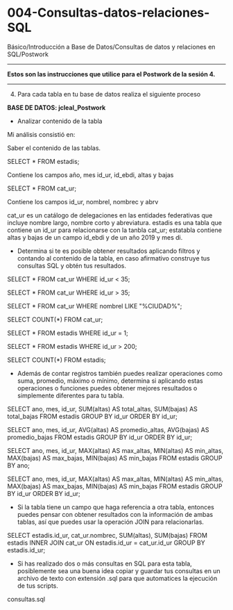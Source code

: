# 004-Consultas-datos-relaciones-SQL
Básico/Introducción a Base de Datos/Consultas de datos y relaciones en SQL/Postwork

<hr>
<b>Estos son las instrucciones que utilice para el Postwork de la sesión 4.</b>
<hr>


4. Para cada tabla en tu base de datos realiza el siguiente proceso

<b>BASE DE DATOS: jcleal_Postwork</b>

- Analizar contenido de la tabla

Mi análisis consistió en:

Saber el contenido de las tablas.

SELECT * FROM estadis;

Contiene los campos año, mes id_ur, id_ebdi, altas y bajas


SELECT * FROM cat_ur;

Contiene los campos id_ur, nombrel, nombrec y abrv


cat_ur es un catálogo de delegaciones en las entidades federativas que incluye nombre largo, nombre corto y abreviatura.
estadis es una tabla que contiene un id_ur para relacionarse con la tanbla cat_ur; estatabla contiene altas y bajas de un campo id_ebdi y de un año 2019 y mes di.


- Determina si te es posible obtener resultados aplicando filtros y contando al contenido de la tabla, en caso afirmativo construye tus consultas SQL y obtén tus resultados.


SELECT * FROM cat_ur WHERE id_ur < 35;

SELECT * FROM cat_ur WHERE id_ur > 35;

SELECT * FROM cat_ur WHERE nombrel LIKE "%CIUDAD%";

SELECT COUNT(*) FROM cat_ur;


SELECT * FROM estadis WHERE id_ur = 1;

SELECT * FROM estadis WHERE id_ur > 200;

SELECT COUNT(*) FROM estadis;



- Además de contar registros también puedes realizar operaciones como suma, promedio, máximo o mínimo, determina si aplicando estas operaciones o funciones puedes obtener mejores resultados o simplemente diferentes para tu tabla.

SELECT ano, mes, id_ur, SUM(altas) AS total_altas, SUM(bajas) AS total_bajas FROM estadis GROUP BY id_ur ORDER BY id_ur;

SELECT ano, mes, id_ur, AVG(altas) AS promedio_altas, AVG(bajas) AS promedio_bajas FROM estadis GROUP BY id_ur ORDER BY id_ur;

SELECT ano, mes, id_ur, MAX(altas) AS max_altas, MIN(altas) AS min_altas, MAX(bajas) AS max_bajas, MIN(bajas) AS min_bajas FROM estadis GROUP BY ano;

SELECT ano, mes, id_ur, MAX(altas) AS max_altas, MIN(altas) AS min_altas, MAX(bajas) AS max_bajas, MIN(bajas) AS min_bajas FROM estadis GROUP BY id_ur ORDER BY id_ur;



- Si la tabla tiene un campo que haga referencia a otra tabla, entonces puedes pensar con obtener resultados con la información de ambas tablas, así que puedes usar la operación JOIN para relacionarlas.


SELECT estadis.id_ur, cat_ur.nombrec, SUM(altas), SUM(bajas) FROM estadis INNER JOIN cat_ur ON estadis.id_ur = cat_ur.id_ur GROUP BY estadis.id_ur;



- Si has realizado dos o más consultas en SQL para esta tabla, posiblemente sea una buena idea copiar y guardar tus consultas en un archivo de texto con extensión .sql para que automatices la ejecución de tus scripts.


consultas.sql	
